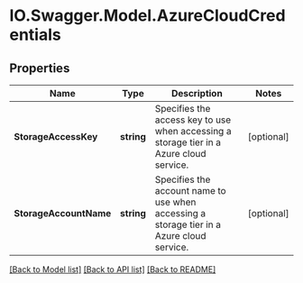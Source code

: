 # IO.Swagger.Model.AzureCloudCredentials
## Properties

Name | Type | Description | Notes
------------ | ------------- | ------------- | -------------
**StorageAccessKey** | **string** | Specifies the access key to use when accessing a storage tier in a Azure cloud service. | [optional] 
**StorageAccountName** | **string** | Specifies the account name to use when accessing a storage tier in a Azure cloud service. | [optional] 

[[Back to Model list]](../README.md#documentation-for-models) [[Back to API list]](../README.md#documentation-for-api-endpoints) [[Back to README]](../README.md)

